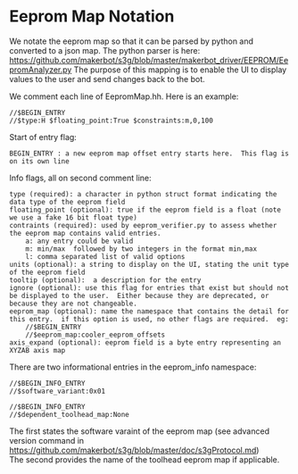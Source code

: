 # Eeprom Map Notation
We notate the eeprom map so that it can be parsed by python and converted to a json map.  The python parser is here: https://github.com/makerbot/s3g/blob/master/makerbot_driver/EEPROM/EepromAnalyzer.py  The purpose of this mapping is to enable the UI to display values to the user and send changes back to the bot.

We comment each line of EepromMap.hh.  Here is an example:

    //$BEGIN_ENTRY
    //$type:H $floating_point:True $constraints:m,0,100 

Start of entry flag:

    BEGIN_ENTRY : a new eeprom map offset entry starts here.  This flag is on its own line

Info flags, all on second comment line:

    type (required): a character in python struct format indicating the data type of the eeprom field 
    floating_point (optional): true if the eeprom field is a float (note we use a fake 16 bit float type) 
    contraints (required): used by eeprom_verifier.py to assess whether the eeprom map contains valid entries. 
        a: any entry could be valid
        m: min/max  followed by two integers in the format min,max
        l: comma separated list of valid options
    units (optional): a string to display on the UI, stating the unit type of the eeprom field
    tooltip (optional):  a description for the entry
    ignore (optional): use this flag for entries that exist but should not be displayed to the user.  Either because they are deprecated, or because they are not changeable.  
    eeprom_map (optional): name the namespace that contains the detail for this entry.  if this option is used, no other flags are required.  eg:
        //$BEGIN_ENTRY
        //$eeprom_map:cooler_eeprom_offsets
    axis_expand (optional): eeprom field is a byte entry representing an XYZAB axis map

   
There are two informational entries in the eeprom_info namespace:

    //$BEGIN_INFO_ENTRY
    //$software_variant:0x01
   
    //$BEGIN_INFO_ENTRY
    //$dependent_toolhead_map:None

     
The first states the software varaint of the eeprom map (see advanced version command in https://github.com/makerbot/s3g/blob/master/doc/s3gProtocol.md)   
The second provides the name of the toolhead eeprom map if applicable.  

